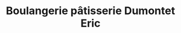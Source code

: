 ---
title: "Boulangerie pâtisserie  Dumontet Eric"
url: /charolles/boulangerie-patisserie-dumontet-eric/
shop: boulangerie
---